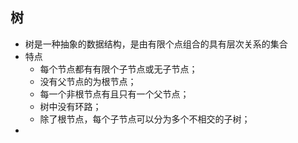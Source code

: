 ## 树
* 树是一种抽象的数据结构，是由有限个点组合的具有层次关系的集合
* 特点
    * 每个节点都有有限个子节点或无子节点；
    * 没有父节点的为根节点；
    * 每一个非根节点有且只有一个父节点；
    * 树中没有环路；
    * 除了根节点，每个子节点可以分为多个不相交的子树；
* 